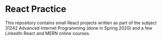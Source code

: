 # React Practice
This repository contains small React projects written as part of the subject 31242 Advanced Internet Programming (done in Spring 2020) and a few LinkedIn React and MERN online courses. 
